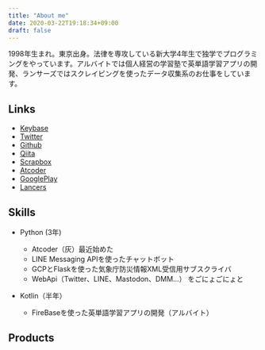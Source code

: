 ```yaml
---
title: "About me"
date: 2020-03-22T19:18:34+09:00
draft: false
---
```

1998年生まれ。東京出身。法律を専攻している新大学4年生で独学でプログラミングをやっています。アルバイトでは個人経営の学習塾で英単語学習アプリの開発、ランサーズではスクレイピングを使ったデータ収集系のお仕事をしています。

## Links
* [Keybase](https://keybase.io/p_q)
* [Twitter](https://twitter.com/qxi_)
* [Github](https://github.com/miya)
* [Qiita](https://qiita.com/0x0)
* [Scrapbox](https://scrapbox.io/miya/)
* [Atcoder](https://atcoder.jp/users/m0zu)
* [GooglePlay](https://play.google.com/store/apps/developer?id=m0zu)
* [Lancers](https://www.lancers.jp/profile/0x0u)

## Skills
- Python (3年) 
    - Atcoder（灰）最近始めた
    - LINE Messaging APIを使ったチャットボット
    - GCPとFlaskを使った気象庁防災情報XML受信用サブスクライバ
    - WebApi（Twitter、LINE、Mastodon、DMM...） をごにょごにょと

- Kotlin（半年）
    - FireBaseを使った英単語学習アプリの開発（アルバイト）

## Products

